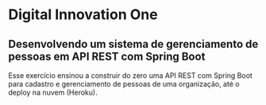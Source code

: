# Digital Innovation One

## Desenvolvendo um sistema de gerenciamento de pessoas em API REST com Spring Boot

Esse exercício ensinou a construir do zero uma API REST com Spring Boot para cadastro e gerenciamento de pessoas de uma organização, até o deploy na nuvem (Heroku).

